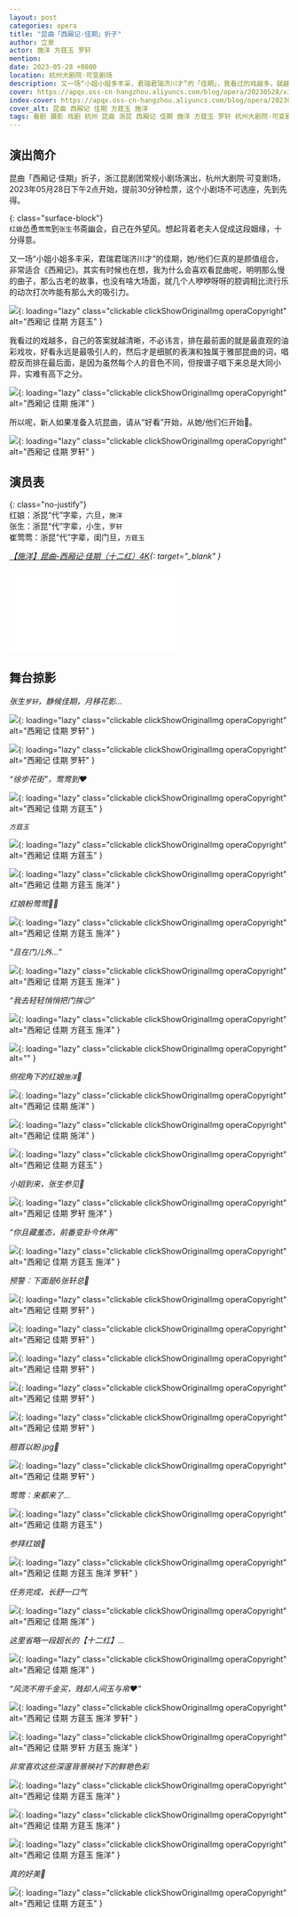 ```yaml
---
layout: post
categories: opera
title: "昆曲「西厢记·佳期」折子"
author: 立泉
actor: 施洋 方莛玉 罗轩
mention: 
date: 2023-05-28 +0800
location: 杭州大剧院·可变剧场
description: 又一场“小姐小姐多丰采，君瑞君瑞济川才”的「佳期」，我看过的戏越多，就越觉得直观好看的油彩戏妆永远是最吸引人的，然后才是细腻的表演和独属于雅部昆曲的词，唱腔反而排在最后面，是因为虽然每个人的音色不同，但按谱子唱下来总是大同小异，实难有高下之分。所以呢，新人如果准备入坑昆曲，请从“好看”开始，从她和他们开始🦄。
cover: https://apqx.oss-cn-hangzhou.aliyuncs.com/blog/opera/20230528/xixiangji_jiaqi/DSC00664_thumb.jpg
index-cover: https://apqx.oss-cn-hangzhou.aliyuncs.com/blog/opera/20230528/xixiangji_jiaqi/DSC00727_index_cover_thumb.jpg
cover_alt: 昆曲 西厢记 佳期 方莛玉 施洋
tags: 看剧 摄影 戏剧 杭州 昆曲 浙昆 西厢记 佳期 施洋 方莛玉 罗轩 杭州大剧院·可变剧场
---
```


## 演出简介

昆曲「西厢记·佳期」折子，浙江昆剧团常规小剧场演出，杭州大剧院·可变剧场，2023年05月28日下午2点开始，提前30分钟检票，这个小剧场不可选座，先到先得。

{: class="surface-block"}  
`红娘`怂恿`莺莺`到`张生`书斋幽会，自己在外望风。想起背着老夫人促成这段姻缘，十分得意。

又一场“小姐小姐多丰采，君瑞君瑞济川才”的佳期，她/他们仨真的是颜值组合，非常适合《西厢记》。其实有时候也在想，我为什么会喜欢看昆曲呢，明明那么慢的曲子，那么古老的故事，也没有啥大场面，就几个人咿咿呀呀的腔调相比流行乐的动次打次咋能有那么大的吸引力。

![](https://apqx.oss-cn-hangzhou.aliyuncs.com/blog/opera/20230528/xixiangji_jiaqi/DSC00729_thumb.jpg){: loading="lazy" class="clickable clickShowOriginalImg operaCopyright" alt="西厢记 佳期 方莛玉" }

我看过的戏越多，自己的答案就越清晰，不必讳言，排在最前面的就是最直观的油彩戏妆，好看永远是最吸引人的，然后才是细腻的表演和独属于雅部昆曲的词，唱腔反而排在最后面，是因为虽然每个人的音色不同，但按谱子唱下来总是大同小异，实难有高下之分。

![](https://apqx.oss-cn-hangzhou.aliyuncs.com/blog/opera/20230528/xixiangji_jiaqi/DSC00666_thumb.jpg){: loading="lazy" class="clickable clickShowOriginalImg operaCopyright" alt="西厢记 佳期 施洋" }

所以呢，新人如果准备入坑昆曲，请从“好看”开始，从她/他们仨开始🦄。

![](https://apqx.oss-cn-hangzhou.aliyuncs.com/blog/opera/20230528/xixiangji_jiaqi/DSC00687_thumb.jpg){: loading="lazy" class="clickable clickShowOriginalImg operaCopyright" alt="西厢记 佳期 罗轩" }

## 演员表

{: class="no-justify"}  
红娘：浙昆“代”字辈，六旦，`施洋`  
张生：浙昆“代”字辈，小生，`罗轩`  
崔莺莺：浙昆“代”字辈，闺门旦，`方莛玉`

*[【施洋】昆曲-西厢记·佳期（十二红）4K](https://www.bilibili.com/video/BV1b24y1A7Y3){: target="_blank" }*

<div class="video-container">
<iframe loading="lazy" src="//player.bilibili.com/player.html?aid=784136248&bvid=BV1b24y1A7Y3&cid=1145802215&p=1&autoplay=0" scrolling="no" border="0" frameborder="no" framespacing="0" allowfullscreen="true"> </iframe>
</div>

## 舞台掠影

*张生`罗轩`，静候佳期，月移花影...*

![](https://apqx.oss-cn-hangzhou.aliyuncs.com/blog/opera/20230528/xixiangji_jiaqi/DSC00614_thumb.jpg){: loading="lazy" class="clickable clickShowOriginalImg operaCopyright" alt="西厢记 佳期 罗轩" }

![](https://apqx.oss-cn-hangzhou.aliyuncs.com/blog/opera/20230528/xixiangji_jiaqi/DSC00629_thumb.jpg){: loading="lazy" class="clickable clickShowOriginalImg operaCopyright" alt="西厢记 佳期 罗轩" }

*“徐步花街”，莺莺到❤️*

![](https://apqx.oss-cn-hangzhou.aliyuncs.com/blog/opera/20230528/xixiangji_jiaqi/DSC00630_thumb.jpg){: loading="lazy" class="clickable clickShowOriginalImg operaCopyright" alt="西厢记 佳期 方莛玉" }

*`方莛玉`*

![](https://apqx.oss-cn-hangzhou.aliyuncs.com/blog/opera/20230528/xixiangji_jiaqi/DSC00633_thumb.jpg){: loading="lazy" class="clickable clickShowOriginalImg operaCopyright" alt="西厢记 佳期 方莛玉" }

![](https://apqx.oss-cn-hangzhou.aliyuncs.com/blog/opera/20230528/xixiangji_jiaqi/DSC00636_thumb.jpg){: loading="lazy" class="clickable clickShowOriginalImg operaCopyright" alt="西厢记 佳期 方莛玉 施洋" }

*红娘粉莺莺👭🏻*

![](https://apqx.oss-cn-hangzhou.aliyuncs.com/blog/opera/20230528/xixiangji_jiaqi/DSC00646_thumb.jpg){: loading="lazy" class="clickable clickShowOriginalImg operaCopyright" alt="西厢记 佳期 方莛玉 施洋" }

*“且在门儿外...”*

![](https://apqx.oss-cn-hangzhou.aliyuncs.com/blog/opera/20230528/xixiangji_jiaqi/DSC00650_thumb.jpg){: loading="lazy" class="clickable clickShowOriginalImg operaCopyright" alt="西厢记 佳期 方莛玉 施洋" }

*“我去轻轻悄悄把门挨😉”*

![](https://apqx.oss-cn-hangzhou.aliyuncs.com/blog/opera/20230528/xixiangji_jiaqi/DSC00656_thumb.jpg){: loading="lazy" class="clickable clickShowOriginalImg operaCopyright" alt="西厢记 佳期 方莛玉 施洋" }

![](https://apqx.oss-cn-hangzhou.aliyuncs.com/blog/opera/20230528/xixiangji_jiaqi/DSC00661_thumb.jpg){: loading="lazy" class="clickable clickShowOriginalImg operaCopyright" alt="" }

*侧视角下的红娘`施洋`📸*

![](https://apqx.oss-cn-hangzhou.aliyuncs.com/blog/opera/20230528/xixiangji_jiaqi/DSC00664_thumb.jpg){: loading="lazy" class="clickable clickShowOriginalImg operaCopyright" alt="西厢记 佳期 施洋" }

![](https://apqx.oss-cn-hangzhou.aliyuncs.com/blog/opera/20230528/xixiangji_jiaqi/DSC00666_thumb.jpg){: loading="lazy" class="clickable clickShowOriginalImg operaCopyright" alt="西厢记 佳期 施洋" }

![](https://apqx.oss-cn-hangzhou.aliyuncs.com/blog/opera/20230528/xixiangji_jiaqi/DSC00669_thumb.jpg){: loading="lazy" class="clickable clickShowOriginalImg operaCopyright" alt="西厢记 佳期 方莛玉" }

*小姐到来，张生参见🥰*

![](https://apqx.oss-cn-hangzhou.aliyuncs.com/blog/opera/20230528/xixiangji_jiaqi/DSC00675_thumb.jpg){: loading="lazy" class="clickable clickShowOriginalImg operaCopyright" alt="西厢记 佳期 罗轩 施洋" }

<!-- ![](https://apqx.oss-cn-hangzhou.aliyuncs.com/blog/opera/20230528/xixiangji_jiaqi/DSC00676_thumb.jpg){: loading="lazy" class="clickable clickShowOriginalImg operaCopyright" alt="" } -->

*“你且藏羞态，前番变卦今休再”*

![](https://apqx.oss-cn-hangzhou.aliyuncs.com/blog/opera/20230528/xixiangji_jiaqi/DSC00678_thumb.jpg){: loading="lazy" class="clickable clickShowOriginalImg operaCopyright" alt="西厢记 佳期 方莛玉 施洋" }

*预警：下面是6张轩总📸*

![](https://apqx.oss-cn-hangzhou.aliyuncs.com/blog/opera/20230528/xixiangji_jiaqi/DSC00679_thumb.jpg){: loading="lazy" class="clickable clickShowOriginalImg operaCopyright" alt="西厢记 佳期 罗轩" }

![](https://apqx.oss-cn-hangzhou.aliyuncs.com/blog/opera/20230528/xixiangji_jiaqi/DSC00680_thumb.jpg){: loading="lazy" class="clickable clickShowOriginalImg operaCopyright" alt="西厢记 佳期 罗轩" }

![](https://apqx.oss-cn-hangzhou.aliyuncs.com/blog/opera/20230528/xixiangji_jiaqi/DSC00683_thumb.jpg){: loading="lazy" class="clickable clickShowOriginalImg operaCopyright" alt="西厢记 佳期 罗轩" }

![](https://apqx.oss-cn-hangzhou.aliyuncs.com/blog/opera/20230528/xixiangji_jiaqi/DSC00686_thumb.jpg){: loading="lazy" class="clickable clickShowOriginalImg operaCopyright" alt="西厢记 佳期 罗轩" }

![](https://apqx.oss-cn-hangzhou.aliyuncs.com/blog/opera/20230528/xixiangji_jiaqi/DSC00687_thumb.jpg){: loading="lazy" class="clickable clickShowOriginalImg operaCopyright" alt="西厢记 佳期 罗轩" }

*翘首以盼.jpg🤭*

![](https://apqx.oss-cn-hangzhou.aliyuncs.com/blog/opera/20230528/xixiangji_jiaqi/DSC00688_thumb.jpg){: loading="lazy" class="clickable clickShowOriginalImg operaCopyright" alt="西厢记 佳期 罗轩" }

*莺莺：来都来了...*

![](https://apqx.oss-cn-hangzhou.aliyuncs.com/blog/opera/20230528/xixiangji_jiaqi/DSC00691_thumb.jpg){: loading="lazy" class="clickable clickShowOriginalImg operaCopyright" alt="西厢记 佳期 方莛玉" }

*参拜红娘🫡*

![](https://apqx.oss-cn-hangzhou.aliyuncs.com/blog/opera/20230528/xixiangji_jiaqi/DSC00696_thumb.jpg){: loading="lazy" class="clickable clickShowOriginalImg operaCopyright" alt="西厢记 佳期 方莛玉 施洋 罗轩" }

*任务完成，长舒一口气*

![](https://apqx.oss-cn-hangzhou.aliyuncs.com/blog/opera/20230528/xixiangji_jiaqi/DSC00706_thumb.jpg){: loading="lazy" class="clickable clickShowOriginalImg operaCopyright" alt="西厢记 佳期 施洋" }

*这里省略一段超长的【十二红】...*

![](https://apqx.oss-cn-hangzhou.aliyuncs.com/blog/opera/20230528/xixiangji_jiaqi/DSC00710_thumb.jpg){: loading="lazy" class="clickable clickShowOriginalImg operaCopyright" alt="西厢记 佳期 施洋" }

*“风流不用千金买，贱却人间玉与帛❤️”*

![](https://apqx.oss-cn-hangzhou.aliyuncs.com/blog/opera/20230528/xixiangji_jiaqi/DSC00712_thumb.jpg){: loading="lazy" class="clickable clickShowOriginalImg operaCopyright" alt="西厢记 佳期 方莛玉 施洋 罗轩" }

<!-- ![](https://apqx.oss-cn-hangzhou.aliyuncs.com/blog/opera/20230528/xixiangji_jiaqi/DSC00713_thumb.jpg){: loading="lazy" class="clickable clickShowOriginalImg operaCopyright" alt="" } -->

![](https://apqx.oss-cn-hangzhou.aliyuncs.com/blog/opera/20230528/xixiangji_jiaqi/DSC00715_thumb.jpg){: loading="lazy" class="clickable clickShowOriginalImg operaCopyright" alt="西厢记 佳期 罗轩 方莛玉 施洋" }

*非常喜欢这些深邃背景映衬下的鲜艳色彩*

![](https://apqx.oss-cn-hangzhou.aliyuncs.com/blog/opera/20230528/xixiangji_jiaqi/DSC00716_thumb.jpg){: loading="lazy" class="clickable clickShowOriginalImg operaCopyright" alt="西厢记 佳期 方莛玉 施洋" }

<!-- ![](https://apqx.oss-cn-hangzhou.aliyuncs.com/blog/opera/20230528/xixiangji_jiaqi/DSC00722_thumb.jpg){: loading="lazy" class="clickable clickShowOriginalImg operaCopyright" alt="" } -->

![](https://apqx.oss-cn-hangzhou.aliyuncs.com/blog/opera/20230528/xixiangji_jiaqi/DSC00723_thumb.jpg){: loading="lazy" class="clickable clickShowOriginalImg operaCopyright" alt="西厢记 佳期 方莛玉 施洋" }

![](https://apqx.oss-cn-hangzhou.aliyuncs.com/blog/opera/20230528/xixiangji_jiaqi/DSC00727_thumb.jpg){: loading="lazy" class="clickable clickShowOriginalImg operaCopyright" alt="西厢记 佳期 方莛玉 施洋" }

*真的好美📸*

![](https://apqx.oss-cn-hangzhou.aliyuncs.com/blog/opera/20230528/xixiangji_jiaqi/DSC00729_thumb.jpg){: loading="lazy" class="clickable clickShowOriginalImg operaCopyright" alt="西厢记 佳期 方莛玉" }


